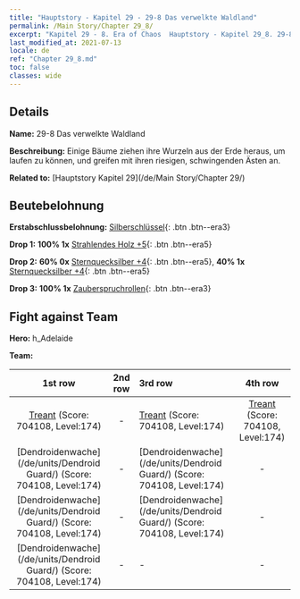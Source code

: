 ```yaml
---
title: "Hauptstory - Kapitel 29 - 29-8 Das verwelkte Waldland"
permalink: /Main Story/Chapter 29_8/
excerpt: "Kapitel 29 - 8. Era of Chaos  Hauptstory - Kapitel 29_8. 29-8 Das verwelkte Waldland"
last_modified_at: 2021-07-13
locale: de
ref: "Chapter 29_8.md"
toc: false
classes: wide
---
```


## Details

 **Name:** 29-8 Das verwelkte Waldland

 **Beschreibung:** Einige Bäume ziehen ihre Wurzeln aus der Erde heraus, um laufen zu können, und greifen mit ihren riesigen, schwingenden Ästen an.

 **Related to:** [Hauptstory Kapitel 29](/de/Main Story/Chapter 29/)

## Beutebelohnung

 **Erstabschlussbelohnung:** [Silberschlüssel](/ItemsDE/con_693/){: .btn .btn--era3}

 **Drop 1:** **100% 1x** [Strahlendes Holz +5](/ItemsDE/mat_97/){: .btn .btn--era5}

 **Drop 2:** **60% 0x** [Sternquecksilber +4](/ItemsDE/mat_91/){: .btn .btn--era5}, **40% 1x** [Sternquecksilber +4](/ItemsDE/mat_91/){: .btn .btn--era5}

 **Drop 3:** **100% 1x** [Zauberspruchrollen](/ItemsDE/con_694/){: .btn .btn--era3}


## Fight against Team
 **Hero:** h_Adelaide

 **Team:**


  | 1st row | 2nd row | 3rd row | 4th row |
  |:----:|:----:|:----|:----:|
  | [Treant](/de/units/Treant/) (Score: 704108, Level:174)  | - | [Treant](/de/units/Treant/) (Score: 704108, Level:174)  | [Treant](/de/units/Treant/) (Score: 704108, Level:174)  |
  | [Dendroidenwache](/de/units/Dendroid Guard/) (Score: 704108, Level:174)  | - | [Dendroidenwache](/de/units/Dendroid Guard/) (Score: 704108, Level:174)  | - |
  | [Dendroidenwache](/de/units/Dendroid Guard/) (Score: 704108, Level:174)  | - | [Dendroidenwache](/de/units/Dendroid Guard/) (Score: 704108, Level:174)  | - |
  | [Dendroidenwache](/de/units/Dendroid Guard/) (Score: 704108, Level:174)  | - | - | - |


